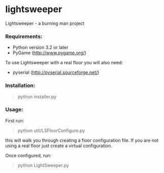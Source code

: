 lightsweeper
============

Lightsweeper - a burning man project


### Requirements:
  - Python version 3.2 or later
  - PyGame (http://www.pygame.org/)

 To use Lightsweeper with a real floor you will also need:
  - pyserial (http://pyserial.sourceforge.net/)


### Installation:

 > python installer.py

### Usage:

 First run:

  > python util/LSFloorConfigure.py

 this will walk you through creating a floor configuration file. If you are not using
 a real floor just create a virtual configuration.

 Once configured, run:

  > python LightSweeper.py
